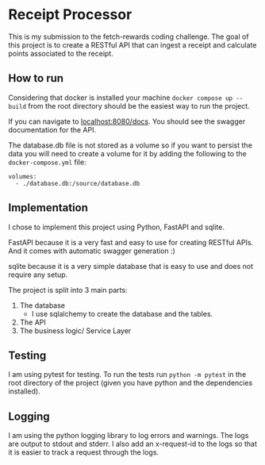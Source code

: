 # Receipt Processor

This is my submission to the fetch-rewards coding challenge. The goal of this project is to create a RESTful API that can
ingest a receipt and calculate points associated to the receipt.

## How to run

Considering that docker is installed your machine `docker compose up --build` from the root directory should be the easiest way to run the project.

If you can navigate to
[localhost:8080/docs](localhost:8080/docs). You should see the swagger documentation for the API.

The database.db file is not stored as a volume so if you want to persist the data you will need to create a volume for it by adding the following to the `docker-compose.yml` file:
```
volumes:
  - ./database.db:/source/database.db
```

## Implementation

I chose to implement this project using Python, FastAPI and sqlite. 

FastAPI because it is a very fast and easy to use for creating RESTful APIs. And it comes with automatic swagger generation :)

sqlite because it is a very simple database that is easy to use and does not require any setup.

The project is split into 3 main parts:
1. The database
   - I use sqlalchemy to create the database and the tables.
2. The API
3. The business logic/ Service Layer

## Testing
I am using pytest for testing. To run the tests run `python -m pytest` in the root directory of the project (given you have python and the dependencies installed).


## Logging
I am using the python logging library to log errors and warnings. The logs are output to stdout and stderr.
I also add an x-request-id to the logs so that it is easier to track a request through the logs.
